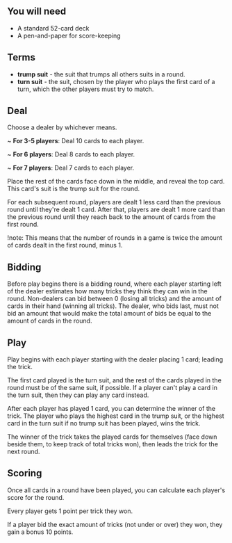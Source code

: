 ## You will need
- A standard 52-card deck
- A pen-and-paper for score-keeping

## Terms
- **trump suit** - the suit that trumps all others suits in a round.
- **turn suit** - the suit, chosen by the player who plays the first card of a turn, which the other players must try to match.

## Deal
Choose a dealer by whichever means.

~ **For 3-5 players**: Deal 10 cards to each player.

~ **For 6 players**: Deal 8 cards to each player.

~ **For 7 players**: Deal 7 cards to each player.

Place the rest of the cards face down in the middle, and reveal the top card. This card's suit is the trump suit for the round.

For each subsequent round, players are dealt 1 less card than the previous round until they're dealt 1 card. After that, players are dealt 1 more card than the previous round until they reach back to the amount of cards from the first round.

!note: This means that the number of rounds in a game is twice the amount of cards dealt in the first round, minus 1.

## Bidding
Before play begins there is a bidding round, where each player starting left of the dealer estimates how many tricks they think they can win in the round. Non-dealers can bid between 0 (losing all tricks) and the amount of cards in their hand (winning all tricks). The dealer, who bids last, must not bid an amount that would make the total amount of bids be equal to the amount of cards in the round.

## Play
Play begins with each player starting with the dealer placing 1 card; leading the trick.

The first card played is the turn suit, and the rest of the cards played in the round must be of the same suit, if possible. If a player can't play a card in the turn suit, then they can play any card instead.

After each player has played 1 card, you can determine the winner of the trick. The player who plays the highest card in the trump suit, or the highest card in the turn suit if no trump suit has been played, wins the trick.

The winner of the trick takes the played cards for themselves (face down beside them, to keep track of total tricks won), then leads the trick for the next round.

## Scoring
Once all cards in a round have been played, you can calculate each player's score for the round.

Every player gets 1 point per trick they won.

If a player bid the exact amount of tricks (not under or over) they won, they gain a bonus 10 points.
